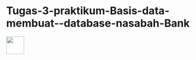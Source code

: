 # Tugas-3-praktikum-Basis-data-membuat--database-nasabah-Bank

<img src="https://th.bing.com/th?id=ORMS.7cd60cfc165a8ce828cd529f7b3c29d6&pid=Wdp&w=612&h=304&qlt=90&c=1&rs=1&dpr=1.25&p=0" width="48">
